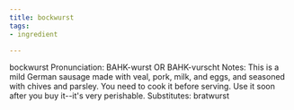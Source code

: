 ```yaml
---
title: bockwurst
tags:
- ingredient

---
```

bockwurst Pronunciation: BAHK-wurst OR BAHK-vurscht Notes: This is a mild German sausage made with veal, pork, milk, and eggs, and seasoned with chives and parsley. You need to cook it before serving. Use it soon after you buy it--it's very perishable. Substitutes: bratwurst
